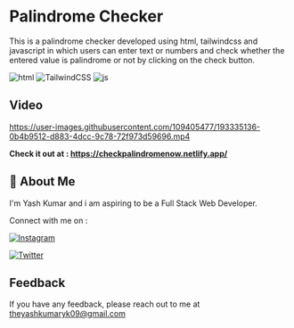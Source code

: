# Palindrome Checker

This is a palindrome checker developed using html, tailwindcss and javascript in which users can enter text or numbers and check whether the entered value is palindrome or not by clicking on the check button.

![html](https://user-images.githubusercontent.com/109405477/193323207-87346e49-791a-4c7b-a9cd-26aec55d5f1f.svg) ![TailwindCSS](https://img.shields.io/badge/-%20TAILWINDCSS-blue) ![js](https://user-images.githubusercontent.com/109405477/193323275-7ff8faa7-26e3-4942-8b57-b6e9ed660cd3.svg)

## Video


https://user-images.githubusercontent.com/109405477/193335136-0b4b9512-d883-4dcc-9c78-72f973d59696.mp4


**Check it out at : https://checkpalindromenow.netlify.app/**

## 🚀 About Me

I'm Yash Kumar and i am aspiring to be a Full Stack Web Developer.

Connect with me on :

[![Instagram](https://img.shields.io/badge/Instagram-%23E4405F.svg?style=for-the-badge&logo=Instagram&logoColor=white)](https://www.instagram.com/theyash_yk09/)

[![Twitter](https://img.shields.io/badge/Twitter-%231DA1F2.svg?style=for-the-badge&logo=Twitter&logoColor=white)](https://www.twitter.com/theyash_yk09/)

## Feedback

If you have any feedback, please reach out to me at theyashkumaryk09@gmail.com
